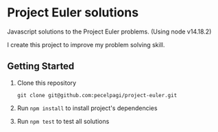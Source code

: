# Project Euler solutions

Javascript solutions to the Project Euler problems. (Using node v14.18.2)

I create this project to improve my problem solving skill.

## Getting Started
1. Clone this repository
    
    ```
    git clone git@github.com:pecelpagi/project-euler.git
    ```
2. Run `npm install` to install project's dependencies
3. Run `npm test` to test all solutions